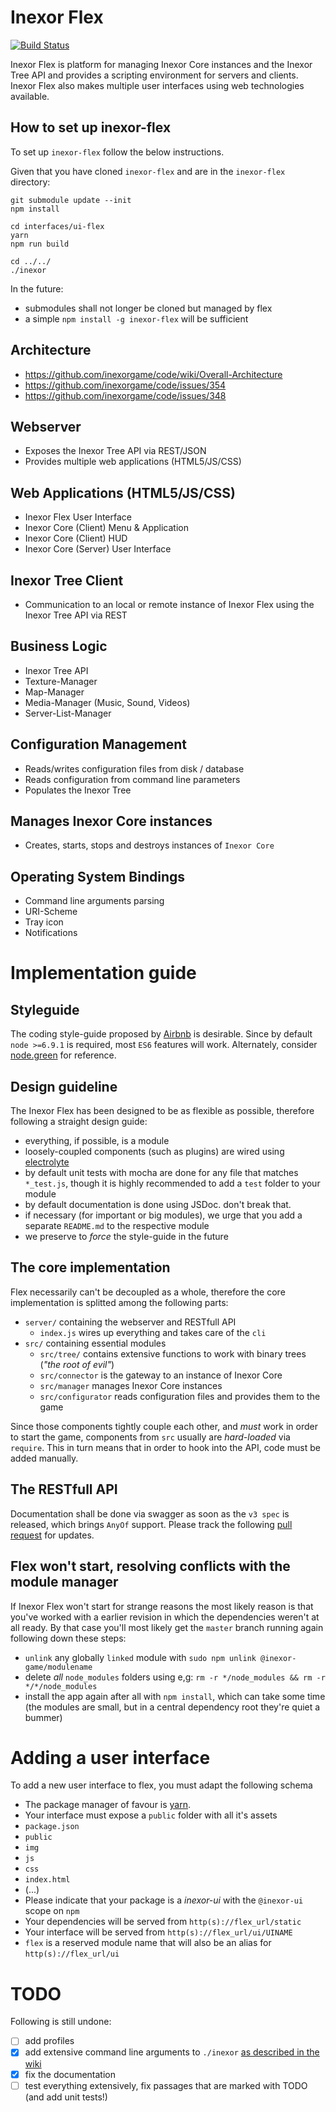 # Inexor Flex

[![Build Status](https://ci.inexor.org/job/inexor/job/flex/job/master/badge/icon)](https://ci.inexor.org/job/inexor/job/flex/job/master/)

Inexor Flex is platform for managing Inexor Core instances and the Inexor Tree API and provides a scripting environment for servers and clients. Inexor Flex also makes multiple user interfaces using web technologies available.

## How to set up inexor-flex
To set up `inexor-flex` follow the below instructions.

Given that you have cloned `inexor-flex` and are in the `inexor-flex` directory:
```
git submodule update --init
npm install

cd interfaces/ui-flex
yarn
npm run build

cd ../../
./inexor
```

In the future:

- submodules shall not longer be cloned but managed by flex
- a simple `npm install -g inexor-flex` will be sufficient

## Architecture

* https://github.com/inexorgame/code/wiki/Overall-Architecture
* https://github.com/inexorgame/code/issues/354
* https://github.com/inexorgame/code/issues/348

## Webserver

* Exposes the Inexor Tree API via REST/JSON
* Provides multiple web applications (HTML5/JS/CSS)

## Web Applications (HTML5/JS/CSS)

* Inexor Flex User Interface
* Inexor Core (Client) Menu & Application
* Inexor Core (Client) HUD
* Inexor Core (Server) User Interface

## Inexor Tree Client

* Communication to an local or remote instance of Inexor Flex using the Inexor Tree API via REST

## Business Logic

* Inexor Tree API
* Texture-Manager
* Map-Manager
* Media-Manager (Music, Sound, Videos)
* Server-List-Manager

## Configuration Management

* Reads/writes configuration files from disk / database
* Reads configuration from command line parameters
* Populates the Inexor Tree

## Manages Inexor Core instances

* Creates, starts, stops and destroys instances of `Inexor Core`

## Operating System Bindings

* Command line arguments parsing
* URI-Scheme
* Tray icon
* Notifications

# Implementation guide

## Styleguide
The coding style-guide proposed by [Airbnb](https://github.com/airbnb/javascript) is desirable.
Since by default `node >=6.9.1` is required, most `ES6` features will work.
Alternately, consider [node.green](http://node.green/) for reference.

## Design guideline
The Inexor Flex has been designed to be as flexible as possible, therefore following a straight design guide:

- everything, if possible, is a module
- loosely-coupled components (such as plugins) are wired using [electrolyte](https://github.com/jaredhanson/electrolyte)
- by default unit tests with mocha are done for any file that matches `*_test.js`, though it is highly recommended to add a `test` folder to your module
- by default documentation is done using JSDoc. don't break that.
- if necessary (for important or big modules), we urge that you add a separate `README.md` to the respective module
- we preserve to *force* the style-guide in the future

## The core implementation
Flex necessarily can't be decoupled as a whole, therefore the core implementation is splitted among the following parts:

- `server/` containing the webserver and RESTfull API
  - `index.js` wires up everything and takes care of the `cli`
- `src/` containing essential modules
  - `src/tree/` contains extensive functions to work with binary trees (*"the root of evil"*)
  - `src/connector` is the gateway to an instance of Inexor Core
  - `src/manager` manages Inexor Core instances
  - `src/configurator` reads configuration files and provides them to the game

Since those components tightly couple each other, and *must* work in order to start the game, components from `src` usually are *hard-loaded* via `require`. This in turn means that in order to hook into the API, code must be added manually.

## The RESTfull API
Documentation shall be done via swagger as soon as the `v3 spec` is released, which brings `AnyOf` support.
Please track the following [pull request](https://github.com/OAI/OpenAPI-Specification/pull/741) for updates.

## Flex won't start, resolving conflicts with the module manager
If Inexor Flex won't start for strange reasons the most likely reason is that you've worked with a earlier revision in which the dependencies weren't at all ready.
By that case you'll most likely get the `master` branch running again following down these steps:

- `unlink` any globally `linked` module with `sudo npm unlink @inexor-game/modulename`
- delete *all* `node_modules` folders using e,g: `rm -r */node_modules && rm -r */*/node_modules`
- install the app again after all with `npm install`, which can take some time (the modules are small, but in a central dependency root they're quiet a bummer)

# Adding a user interface
To add a new user interface to flex, you must adapt the following schema

- The package manager of favour is [yarn](yarnpkg.com).
- Your interface must expose a `public` folder with all it's assets
 - `package.json`
 - `public`
  - `img`
  - `js`
  - `css`
  - `index.html`
  - (...)
- Please indicate that your package is a _inexor-ui_ with the `@inexor-ui` scope on `npm`
- Your dependencies will be served from `http(s)://flex_url/static`
- Your interface will be served from `http(s)://flex_url/ui/UINAME`
- `flex` is a reserved module name that will also be an alias for `http(s)://flex_url/ui`

# TODO
Following is still undone:

 - [ ] add profiles
 - [x] add extensive command line arguments to `./inexor` [as described in the wiki](https://github.com/inexorgame/code/wiki/Command%20Line%20Options%20And%20Commands)
 - [x] fix the documentation
 - [ ] test everything extensively, fix passages that are marked with TODO (and add unit tests!)
